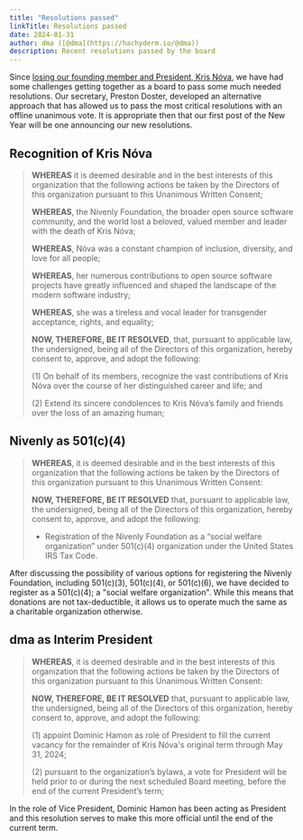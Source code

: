 ```yaml
---
title: "Resolutions passed"
linkTitle: Resolutions passed
date: 2024-01-31
author: dma ([@dma](https://hachyderm.io/@dma))
description: Recent resolutions passed by the board
---
```


Since [losing our founding member and President, Kris Nóva](https://nivenly.org/blog/2023/08/19/an-announcement-regarding-kris-n%C3%B3va/),
we have had some challenges getting together as a board to pass some much
needed resolutions.  Our secretary, Preston Doster, developed an alternative
approach that has allowed us to pass the most critical resolutions with an
offline unanimous vote.  It is appropriate then that our first post of the New
Year will be one announcing our new resolutions.

## Recognition of Kris Nóva

> **WHEREAS** it is deemed desirable and in the best interests of this 
> organization that the following actions
> be taken by the Directors of this organization pursuant to this Unanimous 
> Written Consent;
> 
> **WHEREAS**, the Nivenly Foundation, the broader open source software 
> community, and the world lost a beloved, valued member and leader with the 
> death of Kris Nóva;
> 
> **WHEREAS**, Nóva was a constant champion of inclusion, diversity, and love 
> for all people;
> 
> **WHEREAS**, her numerous contributions to open source software projects have 
> greatly influenced and shaped the landscape of the modern software industry;
> 
> **WHEREAS**, she was a tireless and vocal leader for transgender acceptance, 
> rights, and equality;
> 
> **NOW, THEREFORE, BE IT RESOLVED**, that, pursuant to applicable law, the 
> undersigned, being all of the Directors of this organization, hereby consent 
> to, approve, and adopt the following:
> 
> (1) On behalf of its members, recognize the vast contributions of Kris Nóva 
> over the course of her distinguished career and life; and
> 
> (2) Extend its sincere condolences to Kris Nóva’s family and friends over the 
> loss of an amazing human;

## Nivenly as 501(c)(4)

> **WHEREAS**, it is deemed desirable and in the best interests of this 
> organization that the following actions be taken by the Directors of this 
> organization pursuant to this Unanimous Written Consent:
> 
> **NOW, THEREFORE, BE IT RESOLVED** that, pursuant to applicable law, the 
> undersigned, being all of the Directors of this organization, hereby consent 
> to, approve, and adopt the following:
> 
> * Registration of the Nivenly Foundation as a “social welfare organization” 
> under 501(c)(4) organization under the United States IRS Tax Code.

After discussing the possibility of various options for registering the Nivenly 
Foundation, including 501(c)(3), 501(c)(4), or 501(c)(6), we have decided to
register as a 501(c)(4); a "social welfare organization".  While this means that
donations are not tax-deductible, it allows us to operate much the same as a
charitable organization otherwise.

## dma as Interim President

> **WHEREAS**, it is deemed desirable and in the best interests of this 
> organization that the following actions be taken by the Directors of this 
> organization pursuant to this Unanimous Written Consent:
> 
> **NOW, THEREFORE, BE IT RESOLVED** that, pursuant to applicable law, the 
> undersigned, being all of the Directors of this organization, hereby consent 
> to, approve, and adopt the following:
> 
> (1) appoint Dominic Hamon as role of President to fill the current vacancy 
> for the remainder of Kris Nóva's original term through May 31, 2024;
> 
> (2) pursuant to the organization’s bylaws, a vote for President will be held 
> prior to or during the next scheduled Board meeting, before the end of the 
> current President’s term;

In the role of Vice President, Dominic Hamon has been acting as President and
this resolution serves to make this more official until the end of the current
term.
